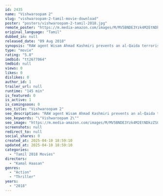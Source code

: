 ```yaml
---
id: 2435
name: "Vishwaroopam 2"
slug: "vishwaroopam-2-tamil-movie-download"
poster: "posters/vishwaroopam-2-tamil-2018.jpg"
remote_poster: "https://m.media-amazon.com/images/M/MV5BNDE3Yzk4M2EtNDkzZS00N2IzLTkxZmYtNWRmOWE2M2E2Zjc3XkEyXkFqcGc@._V1_SX300.jpg"
original_language: "Tamil"
dubbed_in: null
released_date: "09 Aug 2018"
synopsis: "RAW agent Wisam Ahmad Kashmiri prevents an al-Qaida terrorist from executing a massive attack on New York. He must now wade through further traps and conspiracies to thwart a new plot against three democratic nations."
type: "movie"
rating: "5.8"
imdbid: "tt2677064"
tmdbid: null
views: 0
likes: 0
dislikes: 0
author_id: 1
trailer_url: null
runtime: "145 min"
is_featured: 0
is_active: 1
is_comingsoon: 0
seo_title: "Vishwaroopam 2"
seo_description: "RAW agent Wisam Ahmad Kashmiri prevents an al-Qaida terrorist from executing a massive attack on New York. He must now wade through further traps and conspiracies to thwart a new plot against three democratic nations."
seo_keywords: "\"Vishwaroopam 2\""
seo_image: "https://m.media-amazon.com/images/M/MV5BNDE3Yzk4M2EtNDkzZS00N2IzLTkxZmYtNWRmOWE2M2E2Zjc3XkEyXkFqcGc@._V1_SX300.jpg"
screenshots: null
redirect_to: null
social_shares: 0
created_at: 2025-04-10 18:59:10
updated_at: 2025-04-10 18:59:10
categories:
  - "Tamil 2018 Movies"
directors:
  - "Kamal Haasan"
genres:
  - "Action"
  - "Thriller"
years:
  - "2018"
---
```

